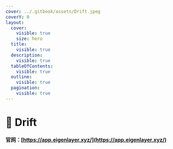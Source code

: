 ```yaml
---
cover: ../.gitbook/assets/Drift.jpeg
coverY: 0
layout:
  cover:
    visible: true
    size: hero
  title:
    visible: true
  description:
    visible: true
  tableOfContents:
    visible: true
  outline:
    visible: true
  pagination:
    visible: true
---
```


# 🐰 Drift

#### 官网：[https://app.eigenlayer.xyz/](https://app.eigenlayer.xyz/)

